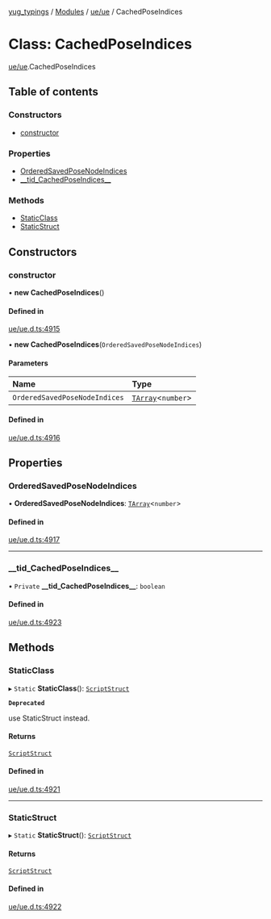 [yug_typings](../README.md) / [Modules](../modules.md) / [ue/ue](../modules/ue_ue.md) / CachedPoseIndices

# Class: CachedPoseIndices

[ue/ue](../modules/ue_ue.md).CachedPoseIndices

## Table of contents

### Constructors

- [constructor](ue_ue.CachedPoseIndices.md#constructor)

### Properties

- [OrderedSavedPoseNodeIndices](ue_ue.CachedPoseIndices.md#orderedsavedposenodeindices)
- [\_\_tid\_CachedPoseIndices\_\_](ue_ue.CachedPoseIndices.md#__tid_cachedposeindices__)

### Methods

- [StaticClass](ue_ue.CachedPoseIndices.md#staticclass)
- [StaticStruct](ue_ue.CachedPoseIndices.md#staticstruct)

## Constructors

### constructor

• **new CachedPoseIndices**()

#### Defined in

[ue/ue.d.ts:4915](https://github.com/YugMetaverse/yug_typings/blob/b7d9b19/ue/ue.d.ts#L4915)

• **new CachedPoseIndices**(`OrderedSavedPoseNodeIndices`)

#### Parameters

| Name | Type |
| :------ | :------ |
| `OrderedSavedPoseNodeIndices` | [`TArray`](../interfaces/ue_puerts.TArray.md)<`number`\> |

#### Defined in

[ue/ue.d.ts:4916](https://github.com/YugMetaverse/yug_typings/blob/b7d9b19/ue/ue.d.ts#L4916)

## Properties

### OrderedSavedPoseNodeIndices

• **OrderedSavedPoseNodeIndices**: [`TArray`](../interfaces/ue_puerts.TArray.md)<`number`\>

#### Defined in

[ue/ue.d.ts:4917](https://github.com/YugMetaverse/yug_typings/blob/b7d9b19/ue/ue.d.ts#L4917)

___

### \_\_tid\_CachedPoseIndices\_\_

• `Private` **\_\_tid\_CachedPoseIndices\_\_**: `boolean`

#### Defined in

[ue/ue.d.ts:4923](https://github.com/YugMetaverse/yug_typings/blob/b7d9b19/ue/ue.d.ts#L4923)

## Methods

### StaticClass

▸ `Static` **StaticClass**(): [`ScriptStruct`](ue_ue.ScriptStruct.md)

**`Deprecated`**

use StaticStruct instead.

#### Returns

[`ScriptStruct`](ue_ue.ScriptStruct.md)

#### Defined in

[ue/ue.d.ts:4921](https://github.com/YugMetaverse/yug_typings/blob/b7d9b19/ue/ue.d.ts#L4921)

___

### StaticStruct

▸ `Static` **StaticStruct**(): [`ScriptStruct`](ue_ue.ScriptStruct.md)

#### Returns

[`ScriptStruct`](ue_ue.ScriptStruct.md)

#### Defined in

[ue/ue.d.ts:4922](https://github.com/YugMetaverse/yug_typings/blob/b7d9b19/ue/ue.d.ts#L4922)
